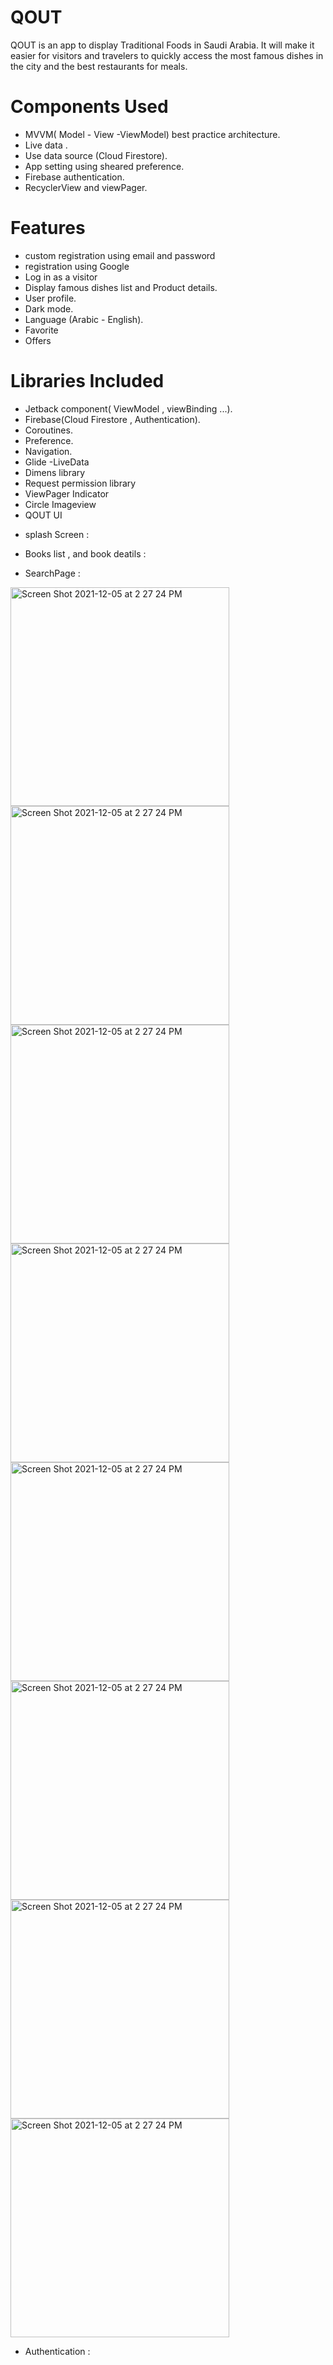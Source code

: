 # QOUT

QOUT is an app to display Traditional Foods in Saudi Arabia.
It will make it easier for visitors and travelers to quickly access the most famous dishes in the city and the best restaurants for meals.

# Components Used
- MVVM( Model - View -ViewModel) best practice architecture.
- Live data .
- Use data source (Cloud Firestore).
- App setting using sheared preference. 
- Firebase authentication.
-  RecyclerView and viewPager.

# Features
- custom registration using email and password
- registration using Google
- Log in as a visitor
- Display  famous dishes list and Product details.
- User profile.
- Dark mode.
- Language (Arabic - English).
- Favorite
- Offers


# Libraries Included
- Jetback component( ViewModel , viewBinding ...).
- Firebase(Cloud Firestore , Authentication).
- Coroutines.
- Preference.
- Navigation.
- Glide
-LiveData
- Dimens library
- Request permission library
- ViewPager Indicator
- Circle Imageview
- QOUT UI




* splash Screen :




* Books list , and book deatils :




* SearchPage :
<img width="350" alt="Screen Shot 2021-12-05 at 2 27 24 PM" src="https://raw.githubusercontent.com/raghadabdullah97/FoodCity/master/app/src/main/res/drawable/onee.PNG">
<img width="350" alt="Screen Shot 2021-12-05 at 2 27 24 PM" src="https://raw.githubusercontent.com/raghadabdullah97/FoodCity/master/app/src/main/res/drawable/tow.PNG">
<img width="350" alt="Screen Shot 2021-12-05 at 2 27 24 PM" src="https://raw.githubusercontent.com/raghadabdullah97/FoodCity/master/app/src/main/res/drawable/three.PNG">
<img width="350" alt="Screen Shot 2021-12-05 at 2 27 24 PM" src="https://raw.githubusercontent.com/raghadabdullah97/FoodCity/master/app/src/main/res/drawable/four.PNG">
<img width="350" alt="Screen Shot 2021-12-05 at 2 27 24 PM" src="https://raw.githubusercontent.com/raghadabdullah97/FoodCity/master/app/src/main/res/drawable/five.PNG">
<img width="350" alt="Screen Shot 2021-12-05 at 2 27 24 PM" src="https://raw.githubusercontent.com/raghadabdullah97/FoodCity/master/app/src/main/res/drawable/six.PNG">
<img width="350" alt="Screen Shot 2021-12-05 at 2 27 24 PM" src="https://raw.githubusercontent.com/raghadabdullah97/FoodCity/master/app/src/main/res/drawable/eitgt.PNG">
<img width="350" alt="Screen Shot 2021-12-05 at 2 27 24 PM" src="https://raw.githubusercontent.com/raghadabdullah97/FoodCity/master/app/src/main/res/drawable/savin.PNG">






* Authentication :


